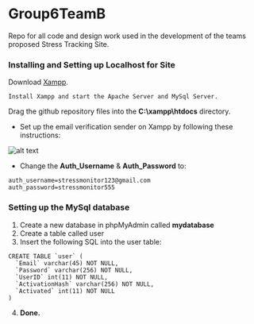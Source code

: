 # Group6TeamB
Repo for all code and design work used in the development of the teams proposed Stress Tracking Site.

### Installing and Setting up Localhost for Site
Download [Xampp](https://www.apachefriends.org/index.html).

```
Install Xampp and start the Apache Server and MySql Server.
```




Drag the github repository files into the **C:\xampp\htdocs** directory.

[logo]: https://github.com/adam-p/markdown-here/raw/master/src/common/images/icon48.png "Logo Title Text 2"

* Set up the email verification sender on Xampp by following these instructions:

![alt text](https://i.imgur.com/hX7HNHe.png "Setup Mail")
* Change the **Auth_Username** & **Auth_Password** to:
```
auth_username=stressmonitor123@gmail.com
auth_password=stressmonitor555
```
### Setting up the MySql database
1. Create a new database in phpMyAdmin called **mydatabase**
2. Create a table called user
3. Insert the following SQL into the user table:
```
CREATE TABLE `user` (
  `Email` varchar(45) NOT NULL,
  `Password` varchar(256) NOT NULL,
  `UserID` int(11) NOT NULL,
  `ActivationHash` varchar(256) NOT NULL,
  `Activated` int(11) NOT NULL
)
```
4. **Done.**



